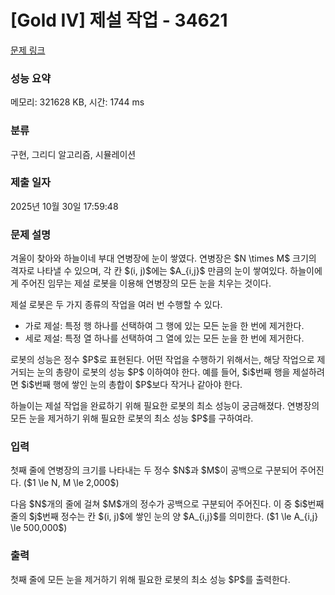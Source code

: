 # [Gold IV] 제설 작업 - 34621 

[문제 링크](https://www.acmicpc.net/problem/34621) 

### 성능 요약

메모리: 321628 KB, 시간: 1744 ms

### 분류

구현, 그리디 알고리즘, 시뮬레이션

### 제출 일자

2025년 10월 30일 17:59:48

### 문제 설명

<p>겨울이 찾아와 하늘이네 부대 연병장에 눈이 쌓였다. 연병장은 $N \times M$ 크기의 격자로 나타낼 수 있으며, 각 칸 $(i, j)$에는 $A_{i,j}$ 만큼의 눈이 쌓여있다. 하늘이에게 주어진 임무는 제설 로봇을 이용해 연병장의 모든 눈을 치우는 것이다.</p>

<p>제설 로봇은 두 가지 종류의 작업을 여러 번 수행할 수 있다.</p>

<ul>
<li>가로 제설: 특정 행 하나를 선택하여 그 행에 있는 모든 눈을 한 번에 제거한다.</li>
<li>세로 제설: 특정 열 하나를 선택하여 그 열에 있는 모든 눈을 한 번에 제거한다.</li>
</ul>

<p>로봇의 성능은 정수 $P$로 표현된다. 어떤 작업을 수행하기 위해서는, 해당 작업으로 제거되는 눈의 총량이 로봇의 성능 $P$ 이하여야 한다. 예를 들어, $i$번째 행을 제설하려면 $i$번째 행에 쌓인 눈의 총합이 $P$보다 작거나 같아야 한다.</p>

<p>하늘이는 제설 작업을 완료하기 위해 필요한 로봇의 최소 성능이 궁금해졌다. 연병장의 모든 눈을 제거하기 위해 필요한 로봇의 최소 성능 $P$를 구하여라.</p>

### 입력 

 <p>첫째 줄에 연병장의 크기를 나타내는 두 정수 $N$과 $M$이 공백으로 구분되어 주어진다. ($1 \le N, M \le 2,000$)</p>

<p>다음 $N$개의 줄에 걸쳐 $M$개의 정수가 공백으로 구분되어 주어진다. 이 중 $i$번째 줄의 $j$번째 정수는 칸 $(i, j)$에 쌓인 눈의 양 $A_{i,j}$를 의미한다. ($1 \le A_{i,j} \le 500,000$)</p>

### 출력 

 <p>첫째 줄에 모든 눈을 제거하기 위해 필요한 로봇의 최소 성능 $P$를 출력한다.</p>

